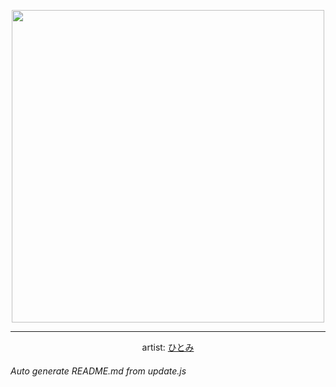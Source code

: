 
<p align="center">
  <img width="500" src="https://nekos.best/api/v2/neko/0553.png">
  <hr/>
  <center>
    artist: <a href="https://www.pixiv.net/en/artworks/93244615">ひとみ</a>
  </center>
</p>


###### Auto generate README.md from update.js


